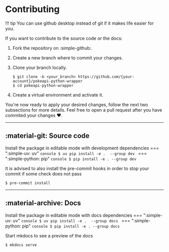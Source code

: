 # Contributing
!!! tip
    You can use github desktop instead of git if it makes life easier for you.

If you want to contribute to the source code or the docs:

1. Fork the repository on :simple-github:.
1. Create a new branch where to commit your changes.
1. Clone your branch locally.

    ```console
    $ git clone -b <your_branch> https://github.com/{your-account}/pokeapi-python-wrapper
    $ cd pokeapi-python-wrapper
    ```

1. Create a virtual environment and activate it.

You're now ready to apply your desired changes, follow the next two subsections for more details. Feel free to open a pull request after you have commited your changes :heart:.

---

## :material-git: Source code
Install the package in editable mode with development dependencies
=== ":simple-uv: uv"
    ```console
    $ uv pip install -e .  --group dev
    ```
=== ":simple-python: pip"
    ```console
    $ pip install -e . --group dev
    ```

It is advised to also install the pre-commit hooks in order to stop your commit if some check does not pass
```console
$ pre-commit install
```

---

## :material-archive: Docs
Install the package in editable mode with docs dependencies
=== ":simple-uv: uv"
    ```console
    $ uv pip install -e .  --group docs
    ```
=== ":simple-python: pip"
    ```console
    $ pip install -e . --group docs
    ```

Start mkdocs to see a preview of the docs
```console
$ mkdocs serve
```

